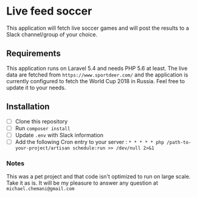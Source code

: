 # Live feed soccer
This application will fetch live soccer games and will post the results to a Slack channel/group of your choice.

## Requirements
This application runs on Laravel 5.4 and needs PHP 5.6 at least.
The live data are fetched from `https://www.sportdeer.com/` and the application is currently configured to fetch the World Cup 2018 in Russia.
Feel free to update it to your needs.

## Installation
 - [ ] Clone this repository
 - [ ] Run `composer install`
 - [ ] Update `.env` with Slack information
 - [ ] Add the following Cron entry to your server : `* * * * * php /path-to-your-project/artisan schedule:run >> /dev/null 2>&1`
 
 ### Notes
 This was a pet project and that code isn't optimized to run on large scale. Take it as is.
 It will be my pleasure to answer any question at `michael.chemani@gmail.com`
